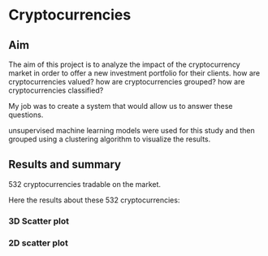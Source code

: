 # Cryptocurrencies

## Aim

The aim of this project is to analyze the impact of the cryptocurrency market in order to offer a new investment portfolio for their clients.
how are cryptocurrencies valued?
how are cryptocurrencies grouped?
how are cryptocurrencies classified?

My job was to create a system that would allow us to answer these questions.

unsupervised machine learning models were used for this study and then grouped using a clustering algorithm to visualize the results.

## Results and summary

532 cryptocurrencies tradable on the market.

Here the results about these 532 cryptocurrencies:

### 3D Scatter plot

### 2D scatter plot
